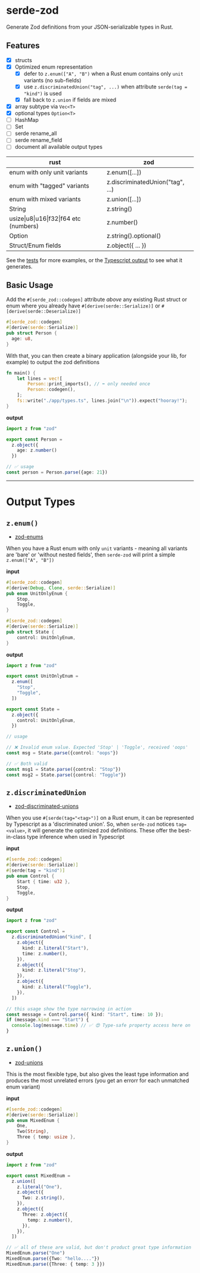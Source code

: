 # serde-zod

Generate Zod definitions from your JSON-serializable types in Rust.

## Features

- [x] structs 
- [x] Optimized enum representation
  - [x] defer to `z.enum(["A", "B")` when a Rust enum contains only `unit` variants (no sub-fields)
  - [x] use `z.discriminatedUnion("tag", ...)` when attribute `serde(tag = "kind")` is used
  - [x] fall back to `z.union` if fields are mixed
- [x] array subtype via `Vec<T>`
- [x] optional types `Option<T>`
- [ ] HashMap
- [ ] Set
- [ ] serde rename_all
- [ ] serde rename_field
- [ ] document all available output types

| rust                                   | zod                              |
|----------------------------------------|----------------------------------|
| enum with only unit variants           | z.enum([...])                    |
| enum with "tagged" variants            | z.discriminatedUnion("tag", ...) |
| enum with mixed variants               | z.union([...])                   |
| String                                 | z.string()                       |
| usize\|u8\|u16\|f32\|f64 etc (numbers) | z.number()                    |
| Option<String>                         | z.string().optional()            |
| Struct/Enum fields                     | z.object({ ... })                |

See the [tests](https://github.com/shakyShane/serde-zod/blob/main/app/src/main.rs) for more examples, or the [Typescript output](./app/types.ts) to see what it generates. 

## Basic Usage

Add the `#[serde_zod::codegen]` attribute *above* any existing Rust struct or enum where you
 already have `#[derive(serde::Serialize)]` or `#[derive(serde::Deserialize)]`

```rust
#[serde_zod::codegen]
#[derive(serde::Serialize)]
pub struct Person {
  age: u8,
}
```

With that, you can then create a binary application (alongside your lib, for example) to output the zod definitions

```rust
fn main() {
    let lines = vec![
        Person::print_imports(), // ⬅️ only needed once
        Person::codegen(),
    ];
    fs::write("./app/types.ts", lines.join("\n")).expect("hooray!");
}
```

**output**
```ts
import z from "zod"

export const Person =
  z.object({
    age: z.number()
  })

// ✅ usage
const person = Person.parse({age: 21})
```

--- 

# Output Types

## `z.enum()`

- [zod-enums](https://github.com/colinhacks/zod#zod-enums)

When you have a Rust enum with only `unit` variants - meaning all variants are 'bare' or 'without nested fields', then `serde-zod` will print a simple `z.enum(["A", "B"])`

**input**
```rust
#[serde_zod::codegen]
#[derive(Debug, Clone, serde::Serialize)]
pub enum UnitOnlyEnum {
    Stop,
    Toggle,
}

#[serde_zod::codegen]
#[derive(serde::Serialize)]
pub struct State {
    control: UnitOnlyEnum,
}
```

**output**
```ts
import z from "zod"

export const UnitOnlyEnum =
  z.enum([
    "Stop",
    "Toggle",
  ])

export const State =
  z.object({
    control: UnitOnlyEnum,
  })

// usage

// ❌ Invalid enum value. Expected 'Stop' | 'Toggle', received 'oops'
const msg = State.parse({control: "oops"})

// ✅ Both valid
const msg1 = State.parse({control: "Stop"})
const msg2 = State.parse({control: "Toggle"})
```

## `z.discriminatedUnion`

- [zod-discriminated-unions](https://github.com/colinhacks/zod#discriminated-unions)

When you use `#[serde(tag="<tag>")]` on a Rust enum, it can be represented by Typescript as a 'discriminated union'. So,
when `serde-zod` notices `tag=<value>`, it will generate the optimized zod definitions. These offer the best-in-class
type inference when used in Typescript

**input**
```rust
#[serde_zod::codegen]
#[derive(serde::Serialize)]
#[serde(tag = "kind")]
pub enum Control {
    Start { time: u32 },
    Stop,
    Toggle,
}
```

**output**

```ts
import z from "zod"

export const Control =
  z.discriminatedUnion("kind", [
    z.object({
      kind: z.literal("Start"),
      time: z.number(),
    }),
    z.object({
      kind: z.literal("Stop"),
    }),
    z.object({
      kind: z.literal("Toggle"),
    }),
  ])

// this usage show the type narrowing in action
const message = Control.parse({ kind: "Start", time: 10 });
if (message.kind === "Start") {
  console.log(message.time) // ✅ 😍 Type-safe property access here on `time`
}
```

## `z.union()`

- [zod-unions](https://github.com/colinhacks/zod#zod-unions)

This is the most flexible type, but also gives the least type information and produces the most unrelated errors (you get an errorr for each unmatched enum variant)

**input**
```rust
#[serde_zod::codegen]
#[derive(serde::Serialize)]
pub enum MixedEnum {
    One,
    Two(String),
    Three { temp: usize },
}
```

**output**
```ts
import z from "zod"

export const MixedEnum =
  z.union([
    z.literal("One"),
    z.object({
      Two: z.string(),
    }),
    z.object({
      Three: z.object({
        temp: z.number(),
      }),
    }),
  ])

// ✅ all of these are valid, but don't product great type information
MixedEnum.parse("One")
MixedEnum.parse({Two: "hello...."})
MixedEnum.parse({Three: { temp: 3 }})
```
